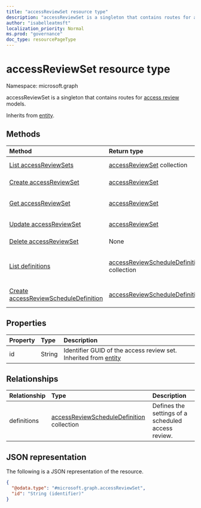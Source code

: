 ```yaml
---
title: "accessReviewSet resource type"
description: "accessReviewSet is a singleton that contains routes for access review models."
author: "isabelleatmsft"
localization_priority: Normal
ms.prod: "governance"
doc_type: resourcePageType
---
```


# accessReviewSet resource type

Namespace: microsoft.graph

accessReviewSet is a singleton that contains routes for [access review](accessreviewsv2-root.md) models.

Inherits from [entity](../resources/entity.md).

## Methods
|Method|Return type|Description|
|:---|:---|:---|
|[List accessReviewSets](../api/accessreviewset-list.md)|[accessReviewSet](../resources/accessreviewset.md) collection|Get a list of the [accessReviewSet](../resources/accessreviewset.md) objects and their properties.|
|[Create accessReviewSet](../api/accessreviewset-create.md)|[accessReviewSet](../resources/accessreviewset.md)|Create a new [accessReviewSet](../resources/accessreviewset.md) object.|
|[Get accessReviewSet](../api/accessreviewset-get.md)|[accessReviewSet](../resources/accessreviewset.md)|Read the properties and relationships of an [accessReviewSet](../resources/accessreviewset.md) object.|
|[Update accessReviewSet](../api/accessreviewset-update.md)|[accessReviewSet](../resources/accessreviewset.md)|Update the properties of an [accessReviewSet](../resources/accessreviewset.md) object.|
|[Delete accessReviewSet](../api/accessreviewset-delete.md)|None|Deletes an [accessReviewSet](../resources/accessreviewset.md) object.|
|[List definitions](../api/accessreviewset-list-definitions.md)|[accessReviewScheduleDefinition](../resources/accessreviewscheduledefinition.md) collection|Get the accessReviewScheduleDefinition resources from the definitions navigation property.|
|[Create accessReviewScheduleDefinition](../api/accessreviewset-post-definitions.md)|[accessReviewScheduleDefinition](../resources/accessreviewscheduledefinition.md)|Create a new accessReviewScheduleDefinition object.|

## Properties
|Property|Type|Description|
|:---|:---|:---|
|id|String|Identifier GUID of the access review set. Inherited from [entity](../resources/entity.md)|

## Relationships
|Relationship|Type|Description|
|:---|:---|:---|
|definitions|[accessReviewScheduleDefinition](../resources/accessreviewscheduledefinition.md) collection|Defines the settings of a scheduled access review.|

## JSON representation
The following is a JSON representation of the resource.
<!-- {
  "blockType": "resource",
  "keyProperty": "id",
  "@odata.type": "microsoft.graph.accessReviewSet",
  "baseType": "microsoft.graph.entity",
  "openType": false
}
-->
``` json
{
  "@odata.type": "#microsoft.graph.accessReviewSet",
  "id": "String (identifier)"
}
```
